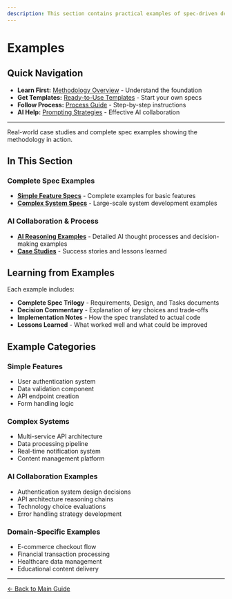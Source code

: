 ```yaml
---
description: This section contains practical examples of spec-driven development in action. Learn from real-world scenarios and see how to apply the methodology across different types of projects and complexity levels.
---
```


# Examples

<!-- Navigation Metadata -->
<!-- Section: Examples | Level: Reference | Prerequisites: README.md -->
<!-- Related: templates/README.md, process/README.md, resources/ai-reasoning.md -->

## Quick Navigation
- **Learn First:** [Methodology Overview](../README.md) - Understand the foundation
- **Get Templates:** [Ready-to-Use Templates](../templates/README.md) - Start your own specs
- **Follow Process:** [Process Guide](../process/README.md) - Step-by-step instructions
- **AI Help:** [Prompting Strategies](../prompting/README.md) - Effective AI collaboration

---

Real-world case studies and complete spec examples showing the methodology in action.

## In This Section

### Complete Spec Examples

- **[Simple Feature Specs](simple-feature-spec.md)** - Complete examples for basic features
- **[Complex System Specs](complex-system-spec.md)** - Large-scale system development examples  

### AI Collaboration & Process

- **[AI Reasoning Examples](../resources/ai-reasoning-examples.md)** - Detailed AI thought processes and decision-making examples
- **[Case Studies](case-studies.md)** - Success stories and lessons learned

## Learning from Examples

Each example includes:

- **Complete Spec Trilogy** - Requirements, Design, and Tasks documents
- **Decision Commentary** - Explanation of key choices and trade-offs
- **Implementation Notes** - How the spec translated to actual code
- **Lessons Learned** - What worked well and what could be improved

## Example Categories

### Simple Features
- User authentication system
- Data validation component
- API endpoint creation
- Form handling logic

### Complex Systems
- Multi-service API architecture
- Data processing pipeline
- Real-time notification system
- Content management platform

### AI Collaboration Examples
- Authentication system design decisions
- API architecture reasoning chains
- Technology choice evaluations
- Error handling strategy development

### Domain-Specific Examples
- E-commerce checkout flow
- Financial transaction processing
- Healthcare data management
- Educational content delivery

---

[← Back to Main Guide](../../README.md)